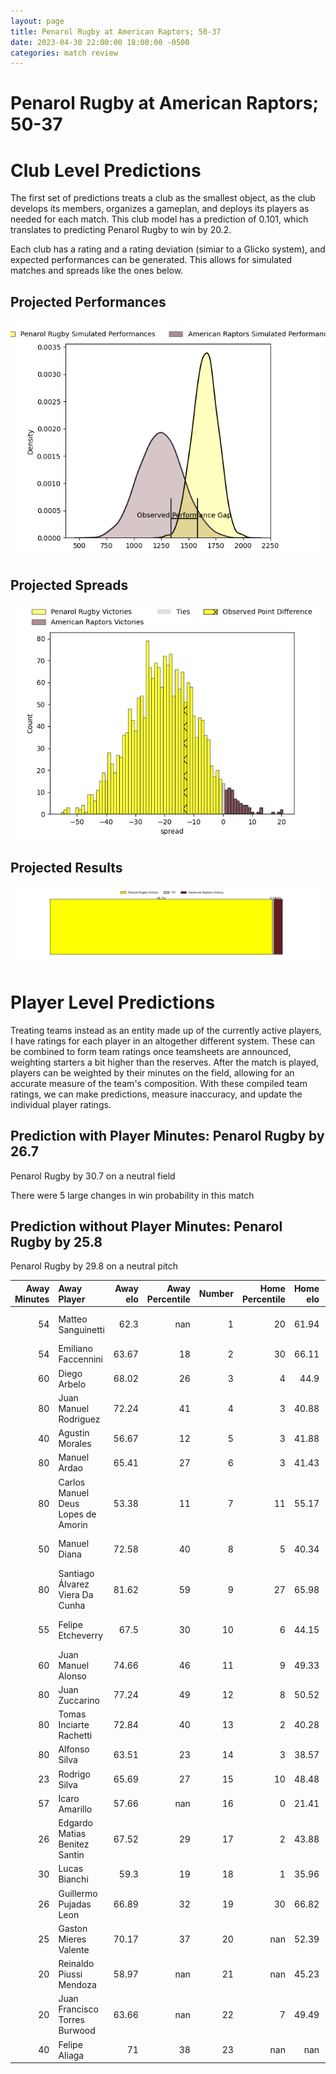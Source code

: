 ```yaml
---  
layout: page  
title: Penarol Rugby at American Raptors; 50-37  
date: 2023-04-30 22:00:00 18:00:00 -0500  
categories: match review  
---
```

# Penarol Rugby at American Raptors; 50-37

# Club Level Predictions


The first set of predictions treats a club as the smallest object, as the club develops its members, organizes a gameplan, and deploys its players as needed for each match. This club model has a prediction of 0.101, which translates to predicting Penarol Rugby to win by 20.2.

Each club has a rating and a rating deviation (simiar to a Glicko system), and expected performances can be generated. This allows for simulated matches and spreads like the ones below.
## Projected Performances


![Projected Performances](plots/performances_2023-04-30-AmericanRaptors-PenarolRugby.png)
## Projected Spreads


![Projected Spreads](plots/spreads_2023-04-30-AmericanRaptors-PenarolRugby.png)
## Projected Results


![Projected Results](plots/resultbar_2023-04-30-AmericanRaptors-PenarolRugby.png)
# Player Level Predictions


Treating teams instead as an entity made up of the currently active players, I have ratings for each player in an altogether different system. These can be combined to form team ratings once teamsheets are announced, weighting starters a bit higher than the reserves. After the match is played, players can be weighted by their minutes on the field, allowing for an accurate measure of the team's composition. With these compiled team ratings, we can make predictions, measure inaccuracy, and update the individual player ratings.
## Prediction with Player Minutes: Penarol Rugby by 26.7


Penarol Rugby by 30.7 on a neutral field

There were 5 large changes in win probability in this match
## Prediction without Player Minutes: Penarol Rugby by 25.8


Penarol Rugby by 29.8 on a neutral pitch



|   Away Minutes | Away Player                        |   Away elo |   Away Percentile |   Number |   Home Percentile |   Home elo | Home Player              |   Home Minutes |
|---------------:|:-----------------------------------|-----------:|------------------:|---------:|------------------:|-----------:|:-------------------------|---------------:|
|             54 | Matteo Sanguinetti                 |      62.3  |               nan |        1 |                20 |      61.94 | Payton Telea-Ilalio      |             44 |
|             54 | Emiliano Faccennini                |      63.67 |                18 |        2 |                30 |      66.11 | Diego Fortuny            |             80 |
|             60 | Diego Arbelo                       |      68.02 |                26 |        3 |                 4 |      44.9  | Ma'ake Muti              |             66 |
|             80 | Juan Manuel Rodriguez              |      72.24 |                41 |        4 |                 3 |      40.88 | Diego Magno              |             80 |
|             40 | Agustin Morales                    |      56.67 |                12 |        5 |                 3 |      41.88 | Mikey Grandy             |             17 |
|             80 | Manuel Ardao                       |      65.41 |                27 |        6 |                 3 |      41.43 | Shawn Clark              |             80 |
|             80 | Carlos Manuel Deus Lopes de Amorin |      53.38 |                11 |        7 |                11 |      55.17 | Ronan Murphy             |             80 |
|             50 | Manuel Diana                       |      72.58 |                40 |        8 |                 5 |      40.34 | Siaki Lolohea Vikilani   |             52 |
|             80 | Santiago Álvarez Viera Da Cunha    |      81.62 |                59 |        9 |                27 |      65.98 | Ethan McVeigh            |             52 |
|             55 | Felipe Etcheverry                  |      67.5  |                30 |       10 |                 6 |      44.15 | Lucas Gonzalez Amorosino |             76 |
|             60 | Juan Manuel Alonso                 |      74.66 |                46 |       11 |                 9 |      49.33 | Daytwon Sheridan         |             80 |
|             80 | Juan Zuccarino                     |      77.24 |                49 |       12 |                 8 |      50.52 | Aki Pulu                 |             76 |
|             80 | Tomas Inciarte Rachetti            |      72.84 |                40 |       13 |                 2 |      40.28 | Watson Filikitonga       |             80 |
|             80 | Alfonso Silva                      |      63.51 |                23 |       14 |                 3 |      38.57 | Ryan James               |             80 |
|             23 | Rodrigo Silva                      |      65.69 |                27 |       15 |                10 |      48.48 | Line Latu                |             80 |
|             57 | Icaro Amarillo                     |      57.66 |               nan |       16 |                 0 |      21.41 | Will Crawford            |             63 |
|             26 | Edgardo Matias Benitez Santin      |      67.52 |                29 |       17 |                 2 |      43.88 | Juan Echeverria          |             36 |
|             30 | Lucas Bianchi                      |      59.3  |                19 |       18 |                 1 |      35.96 | Martin Landajo           |             28 |
|             26 | Guillermo Pujadas Leon             |      66.89 |                32 |       19 |                30 |      66.82 | Tommy Clark              |             28 |
|             25 | Gaston Mieres Valente              |      70.17 |                37 |       20 |               nan |      52.39 | Sebastian Otero          |             14 |
|             20 | Reinaldo Piussi Mendoza            |      58.97 |               nan |       21 |               nan |      45.23 | Jerome Nale              |              4 |
|             20 | Juan Francisco Torres Burwood      |      63.66 |               nan |       22 |                 7 |      49.49 | Patrick Madden           |              4 |
|             40 | Felipe Aliaga                      |      71    |                38 |       23 |               nan |     nan    | nan                      |            nan |

